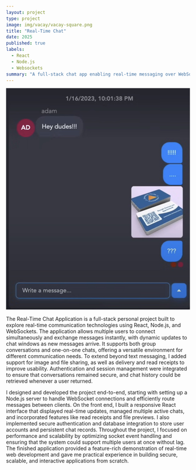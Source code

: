 ```yaml
---
layout: project
type: project
image: img/vacay/vacay-square.png
title: "Real-Time Chat"
date: 2025
published: true
labels:
  - React
  - Node.js
  - Websockets
summary: "A full-stack chat app enabling real-time messaging over WebSockets with support for multiple users."
---
```


<img class="img-fluid" src="../img/vacay/chatsc">

The Real-Time Chat Application is a full-stack personal project built to explore real-time communication technologies using React, Node.js, and WebSockets. The application allows multiple users to connect simultaneously and exchange messages instantly, with dynamic updates to chat windows as new messages arrive. It supports both group conversations and one-on-one chats, offering a versatile environment for different communication needs. To extend beyond text messaging, I added support for image and file sharing, as well as delivery and read receipts to improve usability. Authentication and session management were integrated to ensure that conversations remained secure, and chat history could be retrieved whenever a user returned.

I designed and developed the project end-to-end, starting with setting up a Node.js server to handle WebSocket connections and efficiently route messages between clients. On the front end, I built a responsive React interface that displayed real-time updates, managed multiple active chats, and incorporated features like read receipts and file previews. I also implemented secure authentication and database integration to store user accounts and persistent chat records. Throughout the project, I focused on performance and scalability by optimizing socket event handling and ensuring that the system could support multiple users at once without lag. The finished application provided a feature-rich demonstration of real-time web development and gave me practical experience in building secure, scalable, and interactive applications from scratch.
